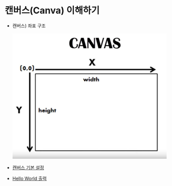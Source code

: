 # 캔버스(Canva) 이해하기

- 캔버스) 좌표 구조

    ![CANVAS](./process.01/00.jpg)

- [캔버스 기본 설정](../../../client/assets/01-tutorial/01/01-index.01.html)
- [Hello World 출력](../../../client/assets/01-tutorial/01/01-index.02.html)
